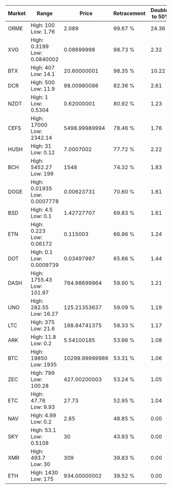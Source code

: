 | Market | Range | Price| Retracement | Doubles to 50% |
| --- | --- | --- | --- | --- |
| ORME | High: 100<br />Low: 1.76 | 2.089 | 99.67 % | 24.36 |
| XVG | High: 0.3199<br />Low: 0.0840002 | 0.08699998 | 98.73 % | 2.32 |
| BTX | High: 407<br />Low: 14.1 | 20.60000001 | 98.35 % | 10.22 |
| DCR | High: 500<br />Low: 11.9 | 98.00980098 | 82.36 % | 2.61 |
| NZDT | High: 1<br />Low: 0.5304 | 0.62000001 | 80.92 % | 1.23 |
| CEFS | High: 17000<br />Low: 2342.14 | 5498.99989994 | 78.46 % | 1.76 |
| HUSH | High: 31<br />Low: 0.12 | 7.0007002 | 77.72 % | 2.22 |
| BCH | High: 5452.27<br />Low: 199 | 1548 | 74.32 % | 1.83 |
| DOGE | High: 0.01935<br />Low: 0.0007778 | 0.00623731 | 70.60 % | 1.61 |
| BSD | High: 4.5<br />Low: 0.1 | 1.42727707 | 69.83 % | 1.61 |
| ETN | High: 0.223<br />Low: 0.06172 | 0.115003 | 66.96 % | 1.24 |
| DOT | High: 0.1<br />Low: 0.0009739 | 0.03497997 | 65.66 % | 1.44 |
| DASH | High: 1755.43<br />Low: 101.97 | 764.98699964 | 59.90 % | 1.21 |
| UNO | High: 282.55<br />Low: 16.27 | 125.21353637 | 59.09 % | 1.19 |
| LTC | High: 375<br />Low: 21.6 | 168.84741375 | 58.33 % | 1.17 |
| ARK | High: 11.8<br />Low: 0.2 | 5.54100185 | 53.96 % | 1.08 |
| BTC | High: 19850<br />Low: 1935 | 10299.99999986 | 53.31 % | 1.06 |
| ZEC | High: 799<br />Low: 100.28 | 427.00200003 | 53.24 % | 1.05 |
| ETC | High: 47.76<br />Low: 9.93 | 27.73 | 52.95 % | 1.04 |
| NAV | High: 4.99<br />Low: 0.2 | 2.65 | 48.85 % | 0.00 |
| SKY | High: 53.1<br />Low: 0.5108 | 30 | 43.93 % | 0.00 |
| XMR | High: 493.7<br />Low: 30 | 309 | 39.83 % | 0.00 |
| ETH | High: 1430<br />Low: 175 | 934.00000002 | 39.52 % | 0.00 |

